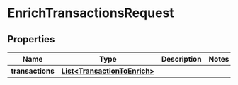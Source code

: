 

# EnrichTransactionsRequest


## Properties

| Name | Type | Description | Notes |
|------------ | ------------- | ------------- | -------------|
|**transactions** | [**List&lt;TransactionToEnrich&gt;**](TransactionToEnrich.md) |  |  |



